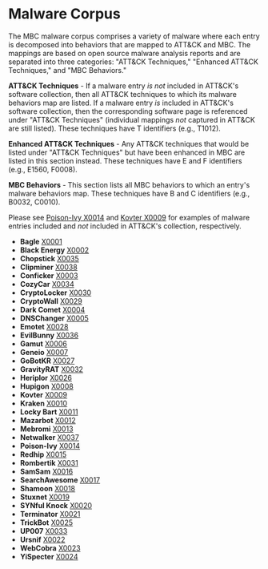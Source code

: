# Malware Corpus

The MBC malware corpus comprises a variety of malware where each entry is decomposed into behaviors that are mapped to ATT&CK and MBC. The mappings are based on open source malware analysis reports and are separated into three categories: "ATT&CK Techniques," "Enhanced ATT&CK Techniques," and "MBC Behaviors."

**ATT&CK Techniques** - If a malware entry *is not* included in ATT&CK's software collection, then all ATT&CK techniques to which its malware behaviors map are listed. If a malware entry *is* included in ATT&CK's software collection, then the corresponding software page is referenced under "ATT&CK Techniques" (individual mappings *not* captured in ATT&CK are still listed). These techniques have T identifiers (e.g., T1012).

**Enhanced ATT&CK Techniques** - Any ATT&CK techniques that would be listed under "ATT&CK Techniques" but have been enhanced in MBC are listed in this section instead. These techniques have E and F identifiers (e.g., E1560, F0008).

**MBC Behaviors** - This section lists all MBC behaviors to which an entry's malware behaviors map.  These techniques have B and C identifiers (e.g., B0032, C0010).

Please see [Poison-Ivy X0014](../xample-malware/poison-ivy.md) and [Kovter X0009](../xample-malware/kovter.md) for examples of malware entries included and *not* included in ATT&CK's collection, respectively.

* **Bagle** [X0001](../xample-malware/bagle.md)
* **Black Energy** [X0002](../xample-malware/blackenergy.md)
* **Chopstick** [X0035](../xample-malware/chopstick.md)
* **Clipminer** [X0038](../xample-malware/clipminer.md)
* **Conficker** [X0003](../xample-malware/conficker.md)
* **CozyCar** [X0034](../xample-malware/cozycar.md)
* **CryptoLocker** [X0030](../xample-malware/cryptolocker.md)
* **CryptoWall** [X0029](../xample-malware/cryptowall.md)
* **Dark Comet** [X0004](../xample-malware/dark-comet.md)
* **DNSChanger** [X0005](../xample-malware/dnschanger.md)
* **Emotet** [X0028](../xample-malware/emotet.md)
* **EvilBunny** [X0036](../xample-malware/evilbunny.md)
* **Gamut** [X0006](../xample-malware/gamut.md)
* **Geneio** [X0007](../xample-malware/geneio.md)
* **GoBotKR** [X0027](../xample-malware/gobotkr.md)
* **GravityRAT** [X0032](../xample-malware/gravity-rat.md)
* **Heriplor** [X0026](../xample-malware/heriplor.md)
* **Hupigon** [X0008](../xample-malware/hupigon.md)
* **Kovter** [X0009](../xample-malware/kovter.md)
* **Kraken** [X0010](../xample-malware/kraken.md)
* **Locky Bart** [X0011](../xample-malware/locky-bart.md)
* **Mazarbot** [X0012](../xample-malware/mazarbot.md)
* **Mebromi** [X0013](../xample-malware/mebromi.md)
* **Netwalker** [X0037](../xample-malware/netwalker.md)
* **Poison-Ivy** [X0014](../xample-malware/poison-ivy.md)
* **Redhip** [X0015](../xample-malware/rebhip.md)
* **Rombertik** [X0031](../xample-malware/rombertik.md)
* **SamSam** [X0016](../xample-malware/samsam.md)
* **SearchAwesome** [X0017](../xample-malware/searchawesome.md)
* **Shamoon** [X0018](../xample-malware/shamoon.md)
* **Stuxnet** [X0019](../xample-malware/stuxnet.md)
* **SYNful Knock** [X0020](../xample-malware/synful-knock.md)
* **Terminator** [X0021](../xample-malware/terminator.md)
* **TrickBot** [X0025](../xample-malware/trickbot.md)
* **UP007** [X0033](../xample-malware/up007.md)
* **Ursnif** [X0022](../xample-malware/ursnif.md)
* **WebCobra** [X0023](../xample-malware/webcobra.md)
* **YiSpecter** [X0024](../xample-malware/yispecter.md)
